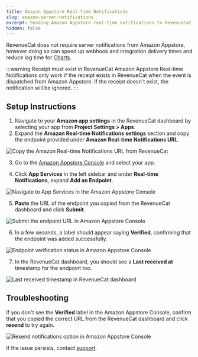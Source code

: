 ```yaml
---
title: Amazon Appstore Real-time Notifications
slug: amazon-server-notifications
excerpt: Sending Amazon Appstore real-time notifications to RevenueCat
hidden: false
---
```


RevenueCat does not require server notifications from Amazon Appstore, however doing so can speed up webhook and integration delivery times and reduce lag time for [Charts](/dashboard-and-metrics/charts).

:::warning Receipt must exist in RevenueCat
Amazon Appstore Real-time Notifications only work if the receipt exists in RevenueCat when the event is dispatched from Amazon Appstore. If the receipt doesn't exist, the notification will be ignored.
:::

## Setup Instructions

1. Navigate to your **Amazon app settings** in the RevenueCat dashboard by selecting your app from **Project Settings > Apps**.
2. Expand the **Amazon Real-time Notifications settings** section and copy the endpoint provided under **Amazon Real-time Notifications URL**.

![Copy the Amazon Real-time Notifications URL from RevenueCat](/images/amazon/amazon_s2s_copy_url.png "Copy the Amazon Real-time Notifications URL from RevenueCat")

3. Go to the [Amazon Appstore Console](https://developer.amazon.com/apps-and-games/console/apps/list.html) and select your app.

4. Click **App Services** in the left sidebar and under **Real-time Notifications**, expand **Add an Endpoint**.

![Navigate to App Services in the Amazon Appstore Console](/images/amazon/amazon_s2s_appstore_menu.png "Navigate to App Services in the Amazon Appstore Console")

5. **Paste** the URL of the endpoint you copied from the RevenueCat dashboard and click **Submit**.

![Submit the endpoint URL in Amazon Appstore Console](/images/amazon/amazon_s2s_appstore_submit_url.png "Submit the endpoint URL in Amazon Appstore Console")

6. In a few seconds, a label should appear saying **Verified**, confirming that the endpoint was added successfully.

![Endpoint verification status in Amazon Appstore Console](/images/amazon/amazon_s2s_appstore_verified.png "Endpoint verification status in Amazon Appstore Console")

7. In the RevenueCat dashboard, you should see a **Last received at** timestamp for the endpoint too.

![Last received timestamp in RevenueCat dashboard](/images/amazon/amazon_s2s_last_received_at.png "Last received timestamp in RevenueCat dashboard")

## Troubleshooting

If you don't see the **Verified** label in the Amazon Appstore Console, confirm that you copied the correct URL from the RevenueCat dashboard and click **resend** to try again.

![Resend notifications option in Amazon Appstore Console](/images/amazon/amazon_s2s_appstore_resend.png "Resend notifications option in Amazon Appstore Console")

If the issue persists, contact [support](https://app.revenuecat.com/settings/support).
